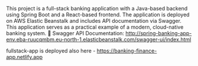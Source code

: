 This project is a full-stack banking application with a Java-based backend using Spring Boot and a React-based frontend. The application is deployed on AWS Elastic Beanstalk and includes API documentation via Swagger. This application serves as a practical example of a modern, cloud-native banking system.
🔗 Swagger API Documentation:
http://spring-banking-app-env.eba-ruucqmbm.eu-north-1.elasticbeanstalk.com/swagger-ui/index.html

fullstack-app is deployed also here - https://banking-finance-app.netlify.app
